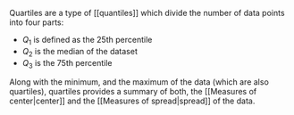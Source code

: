 Quartiles are a type of [[quantiles]] which divide the number of data points into four parts:

+ $Q_1$ is defined as the 25th percentile
+ $Q_2$ is the median of the dataset
+ $Q_3$ is the 75th percentile

Along with the minimum, and the maximum of the data (which are also quartiles), quartiles provides a summary of both, the [[Measures of center|center]] and the [[Measures of spread|spread]] of the data.